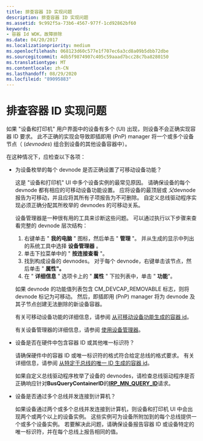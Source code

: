 ```yaml
---
title: 排查容器 ID 实现问题
description: 排查容器 ID 实现问题
ms.assetid: 9c992f5a-73b6-4567-977f-1cd92862bf60
keywords:
- 容器 Id WDK，故障排除
ms.date: 04/20/2017
ms.localizationpriority: medium
ms.openlocfilehash: 068123d60c577e1f707ec6a3cd8a09b5dbb72dbe
ms.sourcegitcommit: 4db5f9874907c405c59aaad7bcc28c7ba8280150
ms.translationtype: MT
ms.contentlocale: zh-CN
ms.lasthandoff: 08/29/2020
ms.locfileid: "89095883"
---
```

# <a name="troubleshooting-the-implementation-of-container-ids"></a>排查容器 ID 实现问题


如果 "设备和打印机" 用户界面中的设备有多个 (UI) 出现，则设备不会正确实现容器 ID 要求。 此不正确的实现会导致即插即用 (PnP) manager 将一个或多个设备节点（ (*devnodes*) 组合到设备的其他设备容器中）。

在这种情况下，应检查以下各项：

-   为设备枚举的每个 devnode 是否正确设置了可移动设备功能？

    这是 "设备和打印机" UI 中多个设备实例的最常见原因。 请确保设备的每个 devnode 都有相应的可移动设备功能设置。 应将设备的最顶层或 *父*devnode 报告为可移动，并且应将其所有子项报告为不可删除。 自定义总线驱动程序实现必须正确分配其所枚举的 devnodes 的可移动关系。

    设备管理器是一种很有用的工具来诊断这些问题。 可以通过执行以下步骤来查看完整的 devnode 层次结构：

    1.  右键单击 " **我的电脑** " 图标，然后单击 " **管理** "。 并从生成的显示中列出的系统工具中选择 **设备管理器** 。
    2.  单击下拉菜单中的 " **按连接查看** "。
    3.  找到构成设备的 devnodes。 对于每个 devnode，右键单击该节点，然后单击 " **属性"。**
    4.  在 " **详细信息** " 选项卡上的 " **属性** " 下拉列表中，单击 " **功能**"。

    如果 devnode 的功能值列表包含 CM_DEVCAP_REMOVABLE 标志，则将 devnode 标记为可移动。 然后，即插即用 (PnP) manager 将为 devnode 及其子节点创建无法删除的新设备容器。

    有关可移动设备功能的详细信息，请参阅 [从可移动设备功能生成的容器 id](container-ids-generated-from-the-removable-device-capability.md)。

    有关设备管理器的详细信息，请参阅 [使用设备管理器](using-device-manager.md)。

-   设备是否在硬件中包含容器 ID 或其他唯一标识符？

    请确保硬件中的容器 ID 或唯一标识符的格式符合给定总线的格式要求。 有关详细信息，请参阅 [从特定于总线的唯一 ID 生成的容器 id](container-ids-generated-from-a-bus-specific-unique-id.md)。

    如果自定义总线驱动程序枚举了设备的 devnodes，请检查总线驱动程序是否正确响应针对**BusQueryContainerID**的[**IRP_MN_QUERY_ID**](../kernel/irp-mn-query-id.md)请求。

-   设备是否通过多个总线并发连接到计算机？

    如果设备通过两个或多个总线并发连接到计算机，则设备和打印机 UI 中会出现两个或两个以上的设备实例。 这些实例可为设备所附加到的每个总线提供一个或多个设备实例。 若要解决此问题，请确保设备报告容器 ID 或设备特定的唯一标识符，并在每个总线上报告相同的值。

 

